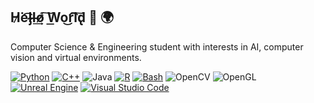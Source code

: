 ## H̷͘e͏͡l̴̡l̶͢o̸̸ ͠W͟o͜r͡l͠d̢ 🤖 🌍

Computer Science & Engineering student with interests in AI, computer vision and virtual environments.

[![Python](https://img.shields.io/badge/Python-3776AB?logo=python&logoColor=fff)](#)
[![C++](https://img.shields.io/badge/C++-%2300599C.svg?logo=c%2B%2B&logoColor=white)](#)
![Java](https://img.shields.io/badge/-Java-ff961f?style=flat&logoColor=white&logo=openjdk)
[![R](https://img.shields.io/badge/R-%23276DC3.svg?logo=r&logoColor=white)](#)
[![Bash](https://img.shields.io/badge/Bash-4EAA25?logo=gnubash&logoColor=fff)](#)
![OpenCV](https://img.shields.io/badge/OpenCV-%23white.svg?logo=opencv&logoColor=white)
![OpenGL](https://img.shields.io/badge/OpenGL-%23FFFFFF.svg?logo=opengl)
[![Unreal Engine](https://img.shields.io/badge/Unreal%20Engine-%23313131.svg?logo=unrealengine&logoColor=white)](#)
[![Visual Studio Code](https://custom-icon-badges.demolab.com/badge/VSCode-0078d7.svg?logo=vsc&logoColor=white)](#)
